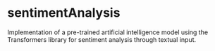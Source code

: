 # sentimentAnalysis
Implementation of a pre-trained artificial intelligence model using the Transformers library for sentiment analysis through textual input.
